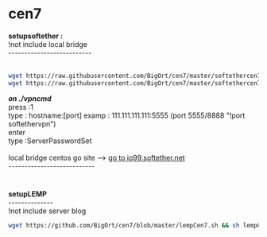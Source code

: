 # cen7

<b>setupsoftether :</b> <br>
!not include local bridge <br>
--------------------------<br><br>
```bash
wget https://raw.githubusercontent.com/BigOrt/cen7/master/softethercen7-1.sh && sh softethercen7-1.sh
wget https://raw.githubusercontent.com/BigOrt/cen7/master/softethercen7-2.sh && sh softethercen7-2.sh
```
<b><i>on ./vpncmd</i></b><br>
press :1<br>
type  : hostname:[port] examp : 111.111.111.111:5555 (port 5555/8888 "!port softethervpn")<br>
enter<br>
type :ServerPasswordSet<br><br>
local bridge centos go site --> [go to io99.softether.net](io99.softether.net)<br>
---------------------------<br>
# 
<b>setupLEMP</b><br>
--------------<br>
!not include server blog<br>
```bash
wget https://github.com/BigOrt/cen7/blob/master/lempCen7.sh && sh lempCen7.sh
```
